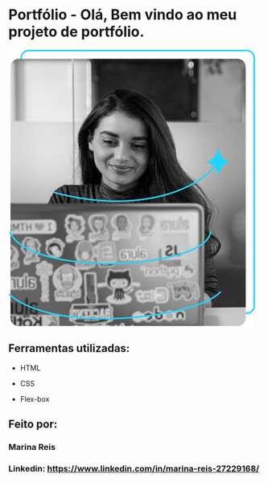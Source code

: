 # Portfólio - Olá, Bem vindo ao meu projeto de portfólio.

![image](https://github.com/marireis/portifolio-mreis/blob/main/assets/Imagem.png)

## Ferramentas utilizadas:

* HTML

* CSS

* Flex-box

## Feito por:

### Marina Reis

### Linkedin: https://www.linkedin.com/in/marina-reis-27229168/

```

